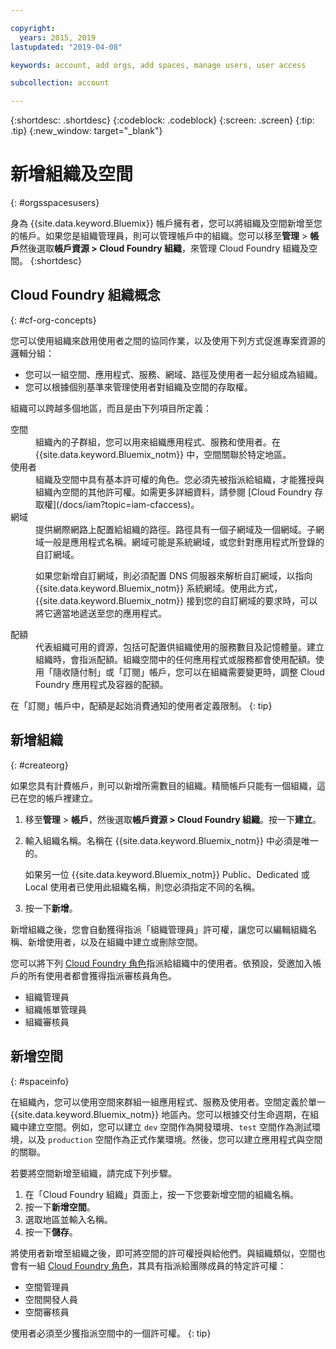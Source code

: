 ```yaml
---

copyright:
  years: 2015, 2019
lastupdated: "2019-04-08"

keywords: account, add orgs, add spaces, manage users, user access

subcollection: account

---
```


{:shortdesc: .shortdesc}
{:codeblock: .codeblock}
{:screen: .screen}
{:tip: .tip}
{:new_window: target="_blank"}

# 新增組織及空間
{: #orgsspacesusers}

身為 {{site.data.keyword.Bluemix}} 帳戶擁有者，您可以將組織及空間新增至您的帳戶。如果您是組織管理員，則可以管理帳戶中的組織。您可以移至**管理** > **帳戶**然後選取**帳戶資源 > Cloud Foundry 組織**，來管理 Cloud Foundry 組織及空間。
{:shortdesc}

## Cloud Foundry 組織概念
{: #cf-org-concepts}

您可以使用組織來啟用使用者之間的協同作業，以及使用下列方式促進專案資源的邏輯分組：

   * 您可以一組空間、應用程式、服務、網域、路徑及使用者一起分組成為組織。
   * 您可以根據個別基準來管理使用者對組織及空間的存取權。

組織可以跨越多個地區，而且是由下列項目所定義：

<dl>
<dt>空間</dt>
<dd>組織內的子群組，您可以用來組織應用程式、服務和使用者。在 {{site.data.keyword.Bluemix_notm}} 中，空間關聯於特定地區。</dd>
<dt>使用者</dt>
<dd>組織及空間中具有基本許可權的角色。您必須先被指派給組織，才能獲授與組織內空間的其他許可權。如需更多詳細資料，請參閱 [Cloud Foundry 存取權](/docs/iam?topic=iam-cfaccess)。</dd>
<dt>網域</dt>
<dd>提供網際網路上配置給組織的路徑。路徑具有一個子網域及一個網域。子網域一般是應用程式名稱。網域可能是系統網域，或您針對應用程式所登錄的自訂網域。<br/>
<p>如果您新增自訂網域，則必須配置 DNS 伺服器來解析自訂網域，以指向 {{site.data.keyword.Bluemix_notm}} 系統網域。使用此方式，{{site.data.keyword.Bluemix_notm}} 接到您的自訂網域的要求時，可以將它適當地遞送至您的應用程式。</p></dd>
<dt>配額</dt>
<dd>代表組織可用的資源，包括可配置供組織使用的服務數目及記憶體量。建立組織時，會指派配額。組織空間中的任何應用程式或服務都會使用配額。使用「隨收隨付制」或「訂閱」帳戶，您可以在組織需要變更時，調整 Cloud Foundry 應用程式及容器的配額。</dd>
</dl>

在「訂閱」帳戶中，配額是起始消費通知的使用者定義限制。
{: tip}

## 新增組織
{: #createorg}

如果您具有計費帳戶，則可以新增所需數目的組織。精簡帳戶只能有一個組織，這已在您的帳戶裡建立。

1. 移至**管理** > **帳戶**，然後選取**帳戶資源 > Cloud Foundry 組織**。按一下**建立**。
2. 輸入組織名稱。名稱在 {{site.data.keyword.Bluemix_notm}} 中必須是唯一的。

   如果另一位 {{site.data.keyword.Bluemix_notm}} Public、Dedicated 或 Local 使用者已使用此組織名稱，則您必須指定不同的名稱。
3. 按一下**新增**。

新增組織之後，您會自動獲得指派「組織管理員」許可權，讓您可以編輯組織名稱、新增使用者，以及在組織中建立或刪除空間。

您可以將下列 [Cloud Foundry 角色](/docs/iam?topic=iam-cfaccess#cfroles)指派給組織中的使用者。依預設，受邀加入帳戶的所有使用者都會獲得指派審核員角色。

   * 組織管理員
   * 組織帳單管理員
   * 組織審核員

## 新增空間
{: #spaceinfo}

在組織內，您可以使用空間來群組一組應用程式、服務及使用者。空間定義於單一 {{site.data.keyword.Bluemix_notm}} 地區內。您可以根據交付生命週期，在組織中建立空間。例如，您可以建立 `dev` 空間作為開發環境、`test` 空間作為測試環境，以及 `production` 空間作為正式作業環境。然後，您可以建立應用程式與空間的關聯。

若要將空間新增至組織，請完成下列步驟。

1. 在「Cloud Foundry 組織」頁面上，按一下您要新增空間的組織名稱。
2. 按一下**新增空間**。
3. 選取地區並輸入名稱。
4. 按一下**儲存**。

將使用者新增至組織之後，即可將空間的許可權授與給他們。與組織類似，空間也會有一組 [Cloud Foundry 角色](/docs/iam?topic=iam-cfaccess#cfroles)，其具有指派給團隊成員的特定許可權：

  * 空間管理員
  * 空間開發人員
  * 空間審核員

使用者必須至少獲指派空間中的一個許可權。
{: tip}
